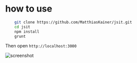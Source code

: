 # how to use

```sh
    git clone https://github.com/MatthiasKainer/jsit.git
    cd jsit
    npm install
    grunt
```

Then open ```http://localhost:3000```

![screenshot](blob/master/public/img/screenshot.png)